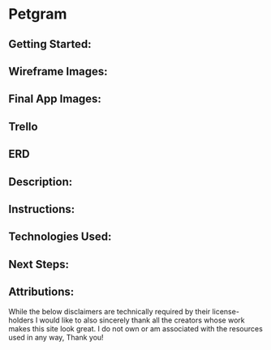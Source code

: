 # Petgram

## Getting Started:


## Wireframe Images:



## Final App Images:



## Trello



## ERD



## Description:




## Instructions:






## Technologies Used:




## Next Steps:




## Attributions:

While the below disclaimers are technically required by their license-holders I would like to also sincerely thank all the creators whose work makes this site look great. I do not own or am associated with the resources used in any way, Thank you!